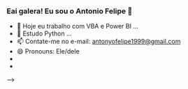 ### Eai galera! Eu sou o Antonio Felipe 👋



- 🔭 Hoje eu trabalho com VBA e Power BI ...
- 🌱 Estudo Python ...
- 📫 Contate-me no e-mail: antonyofelipe1999@gmail.com
- 😄 Pronouns: Ele/dele
-
- 
-->
